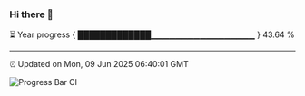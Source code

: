 ### Hi there 👋

⏳ Year progress { █████████████▁▁▁▁▁▁▁▁▁▁▁▁▁▁▁▁▁ } 43.64 %

---

⏰ Updated on Mon, 09 Jun 2025 06:40:01 GMT

![Progress Bar CI](https://github.com/DhruviPatel157/GitHub-Actions-Demo/workflows/Progress%20Bar%20CI/badge.svg)
